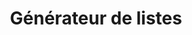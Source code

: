 ---
layout: compose
sideNavigation: sidenav.vascan
lang-ref: checklist-builder
lang: fr
title: Générateur de listes
description: Créez une liste d'espèce avec VASCAN
background: /assets/images/Taxus.jpeg
imageLicense: Taxus brevifolia Nutt. observé au Canada par John D. Reynolds via [iNaturalist](https://www.inaturalist.org/observations/126596172)
height: 70vh
composition:
  - type: heroImage
  - type: floatingText
    data: fr.vascan.checklistBuilder
---